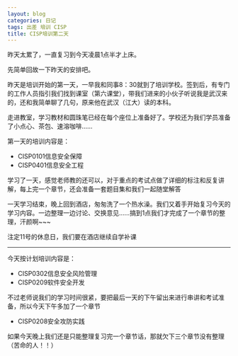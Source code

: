 ```yaml
---
layout: blog
categories: 日记
tags: 出差 培训 CISP
title: CISP培训第二天
---
```


昨天太累了，一直复习到今天凌晨1点半才上床。

先简单回故一下昨天的安排吧。

昨天是培训开始的第一天，一早我和同事8：30就到了培训学校。签到后，有专门的工作人员指引我们找到课室（第六课堂），带我们进来的小伙子听说我是武汉来的，还和我简单聊了几句，原来他在武汉（江大）读的本科。

走进教室，学习教材和圆珠笔已经在每个座位上准备好了。学校还为我们学员准备了小点心、茶包、速溶咖啡……

第一天的培训内容是：

* CISP0101信息安全保障
* CISP0401信息安全工程

学习了一天，感觉老师教的还可以，对于重点的考试点做了详细的标注和反复讲解，每上完一个章节，还会准备一套题目集和我们一起随堂解答

一天学习结束，晚上回到酒店，匆匆洗了一个热水澡。我们又着手开始复习今天的学习内容。一边整理一边讨论、交换意见……搞到1点我们才完成了一个章节的整理，汗颜啊~~~

注定11号的休息日，我们要在酒店继续自学补课

---

今天按计划培训内容是：

* CISP0302信息安全风险管理
* CISP0209软件安全开发

不过老师说我们的学习时间很紧，要把最后一天的下午留出来进行串讲和考试准备，所以今天下午多加了一个章节

* CISP0208安全攻防实践

如果今天晚上我们还是只能整理复习完一个章节话，那就欠下三个章节没有整理（苦命的人！！）